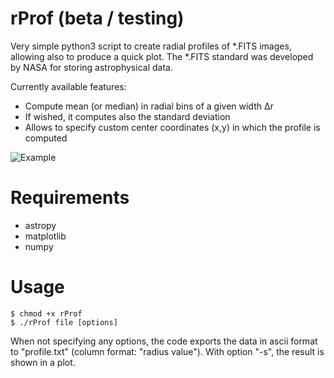 # rProf (beta / testing)

Very simple python3 script to create radial profiles of *.FITS images, allowing also to produce a quick plot. The *.FITS standard was developed by NASA for storing astrophysical data.

Currently available features:
- Compute mean (or median) in radial bins of a given width Δr
- If wished, it computes also the standard deviation
- Allows to specify custom center coordinates (x,y) in which the profile is computed

![Example](http://sebastian.stapelberg.de/documents/rprof.jpg "Example")

# Requirements

- astropy
- matplotlib
- numpy

# Usage

```shell
$ chmod +x rProf
$ ./rProf file [options]
```

When not specifying any options, the code exports the data in ascii format to "profile.txt" (column format: "radius value"). With option "-s", the result is shown in a plot.
